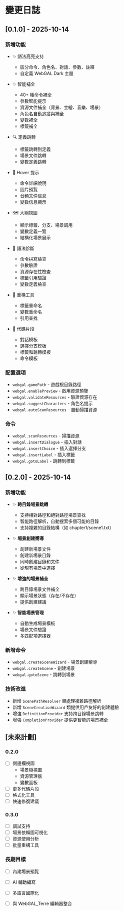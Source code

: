 # 變更日誌

## [0.1.0] - 2025-10-14

### 新增功能
- ✨ 語法高亮支持
  - 區分命令、角色名、對話、參數、註釋
  - 自定義 WebGAL Dark 主題
  
- ✨ 智能補全
  - 40+ 種命令補全
  - 參數智能提示
  - 資源文件補全（背景、立繪、音樂、場景）
  - 角色名自動追蹤與補全
  - 變數補全
  - 標籤補全
  
- 🔍 定義跳轉
  - 標籤跳轉到定義
  - 場景文件跳轉
  - 變數定義跳轉
  
- 📖 Hover 提示
  - 命令詳細說明
  - 圖片預覽
  - 音頻文件信息
  - 變數信息顯示
  
- 🗺️ 大綱視圖
  - 顯示標籤、分支、場景調用
  - 變數定義一覽
  - 結構化場景展示
  
- 🔧 語法診斷
  - 命令拼寫檢查
  - 參數驗證
  - 資源存在性檢查
  - 標籤引用驗證
  - 變數定義檢查
  
- 🔄 重構工具
  - 標籤重命名
  - 變數重命名
  - 引用查找
  
- 📝 代碼片段
  - 對話模板
  - 選擇分支模板
  - 標籤和跳轉模板
  - 命令模板

### 配置選項
- `webgal.gamePath` - 遊戲根目錄路徑
- `webgal.enablePreview` - 啟用資源預覽
- `webgal.validateResources` - 驗證資源存在
- `webgal.suggestCharacters` - 角色名提示
- `webgal.autoScanResources` - 自動掃描資源

### 命令
- `webgal.scanResources` - 掃描資源
- `webgal.insertDialogue` - 插入對話
- `webgal.insertChoice` - 插入選擇分支
- `webgal.insertLabel` - 插入標籤
- `webgal.gotoLabel` - 跳轉到標籤

## [0.2.0] - 2025-10-14

### 新增功能
- ✨ **跨目錄場景跳轉**
  - 支持相對路徑和絕對路徑場景查找
  - 智能路徑解析，自動搜索多個可能的目錄
  - 支持複雜的目錄結構（如 chapter1/scene1.txt）

- ✨ **場景創建嚮導**
  - 創建新場景文件
  - 創建新場景目錄
  - 同時創建目錄和文件
  - 從現有場景中選擇

- ✨ **增強的場景補全**
  - 跨目錄場景文件補全
  - 顯示場景狀態（存在/不存在）
  - 提供創建建議

- ✨ **智能場景管理**
  - 自動生成場景模板
  - 場景文件驗證
  - 多匹配項選擇器

### 新增命令
- `webgal.createSceneWizard` - 場景創建嚮導
- `webgal.createScene` - 創建場景
- `webgal.gotoScene` - 跳轉到場景

### 技術改進
- 新增 `ScenePathResolver` 類處理複雜路徑解析
- 新增 `SceneCreationWizard` 類提供用戶友好的創建體驗
- 增強 `DefinitionProvider` 支持跨目錄場景跳轉
- 增強 `CompletionProvider` 提供更智能的場景補全

## [未來計劃]

### 0.2.0
- [ ] 側邊欄視圖
  - 場景樹視圖
  - 資源管理器
  - 變數面板
- [ ] 更多代碼片段
- [ ] 格式化工具
- [ ] 快速修復建議

### 0.3.0
- [ ] 調試支持
- [ ] 場景依賴圖可視化
- [ ] 資源使用分析
- [ ] 批量重構工具

### 長期目標
- [ ] 內建場景預覽
- [ ] AI 輔助編寫
- [ ] 多語言國際化
- [ ] 與 WebGAL_Terre 編輯器整合

